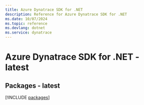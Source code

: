 ```yaml
---
title: Azure Dynatrace SDK for .NET
description: Reference for Azure Dynatrace SDK for .NET
ms.date: 10/07/2024
ms.topic: reference
ms.devlang: dotnet
ms.service: dynatrace
---
```

# Azure Dynatrace SDK for .NET - latest
## Packages - latest
[!INCLUDE [packages](dynatrace-index.md)]